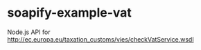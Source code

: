 # soapify-example-vat
Node.js API for http://ec.europa.eu/taxation_customs/vies/checkVatService.wsdl

